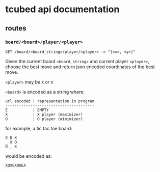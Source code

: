 # tcubed api documentation

## routes

### `board/<board>/player/<player>`
`GET /board/<board_string>/player/<player> -> "[<x>, <y>]"`

Given the current board `<board_string>` and current player `<player>`, choose the
best move and return json encoded coordinates of the best move.

`<player>` may be `X` or `O`

`<board>` is encoded as a string where:
```
url encoded | representation in program
---------------------------------------
E           | EMPTY
X           | X player (maximizer)
O           | O player (minimizer)
```
for example, a tic tac toe board:
```
X O X
_ X O
O _ X
```
would be encoded as:
```
XOXEXOOEX
```
